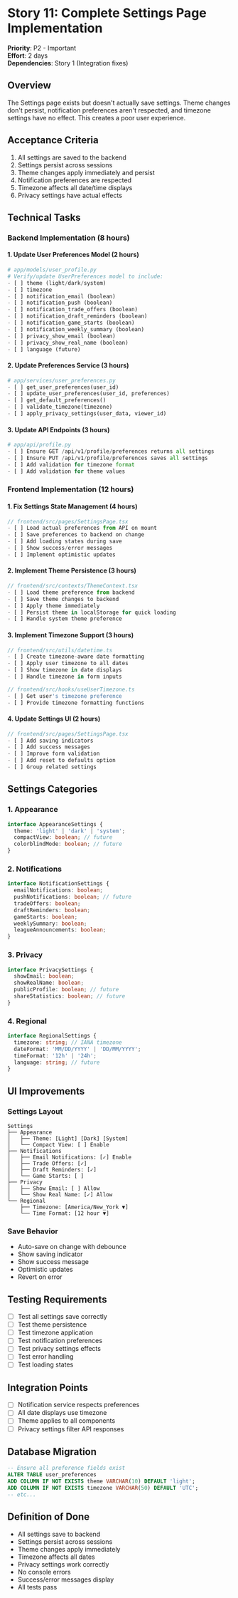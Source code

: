 # Story 11: Complete Settings Page Implementation

**Priority**: P2 - Important  
**Effort**: 2 days  
**Dependencies**: Story 1 (Integration fixes)

## Overview
The Settings page exists but doesn't actually save settings. Theme changes don't persist, notification preferences aren't respected, and timezone settings have no effect. This creates a poor user experience.

## Acceptance Criteria
1. All settings are saved to the backend
2. Settings persist across sessions
3. Theme changes apply immediately and persist
4. Notification preferences are respected
5. Timezone affects all date/time displays
6. Privacy settings have actual effects

## Technical Tasks

### Backend Implementation (8 hours)

#### 1. Update User Preferences Model (2 hours)
```python
# app/models/user_profile.py
# Verify/update UserPreferences model to include:
- [ ] theme (light/dark/system)
- [ ] timezone
- [ ] notification_email (boolean)
- [ ] notification_push (boolean)
- [ ] notification_trade_offers (boolean)
- [ ] notification_draft_reminders (boolean)
- [ ] notification_game_starts (boolean)
- [ ] notification_weekly_summary (boolean)
- [ ] privacy_show_email (boolean)
- [ ] privacy_show_real_name (boolean)
- [ ] language (future)
```

#### 2. Update Preferences Service (3 hours)
```python
# app/services/user_preferences.py
- [ ] get_user_preferences(user_id)
- [ ] update_user_preferences(user_id, preferences)
- [ ] get_default_preferences()
- [ ] validate_timezone(timezone)
- [ ] apply_privacy_settings(user_data, viewer_id)
```

#### 3. Update API Endpoints (3 hours)
```python
# app/api/profile.py
- [ ] Ensure GET /api/v1/profile/preferences returns all settings
- [ ] Ensure PUT /api/v1/profile/preferences saves all settings
- [ ] Add validation for timezone format
- [ ] Add validation for theme values
```

### Frontend Implementation (12 hours)

#### 1. Fix Settings State Management (4 hours)
```typescript
// frontend/src/pages/SettingsPage.tsx
- [ ] Load actual preferences from API on mount
- [ ] Save preferences to backend on change
- [ ] Add loading states during save
- [ ] Show success/error messages
- [ ] Implement optimistic updates
```

#### 2. Implement Theme Persistence (3 hours)
```typescript
// frontend/src/contexts/ThemeContext.tsx
- [ ] Load theme preference from backend
- [ ] Save theme changes to backend
- [ ] Apply theme immediately
- [ ] Persist theme in localStorage for quick loading
- [ ] Handle system theme preference
```

#### 3. Implement Timezone Support (3 hours)
```typescript
// frontend/src/utils/datetime.ts
- [ ] Create timezone-aware date formatting
- [ ] Apply user timezone to all dates
- [ ] Show timezone in date displays
- [ ] Handle timezone in form inputs

// frontend/src/hooks/useUserTimezone.ts
- [ ] Get user's timezone preference
- [ ] Provide timezone formatting functions
```

#### 4. Update Settings UI (2 hours)
```typescript
// frontend/src/pages/SettingsPage.tsx
- [ ] Add saving indicators
- [ ] Add success messages
- [ ] Improve form validation
- [ ] Add reset to defaults option
- [ ] Group related settings
```

## Settings Categories

### 1. Appearance
```typescript
interface AppearanceSettings {
  theme: 'light' | 'dark' | 'system';
  compactView: boolean; // future
  colorblindMode: boolean; // future
}
```

### 2. Notifications
```typescript
interface NotificationSettings {
  emailNotifications: boolean;
  pushNotifications: boolean; // future
  tradeOffers: boolean;
  draftReminders: boolean;
  gameStarts: boolean;
  weeklySummary: boolean;
  leagueAnnouncements: boolean;
}
```

### 3. Privacy
```typescript
interface PrivacySettings {
  showEmail: boolean;
  showRealName: boolean;
  publicProfile: boolean; // future
  shareStatistics: boolean; // future
}
```

### 4. Regional
```typescript
interface RegionalSettings {
  timezone: string; // IANA timezone
  dateFormat: 'MM/DD/YYYY' | 'DD/MM/YYYY';
  timeFormat: '12h' | '24h';
  language: string; // future
}
```

## UI Improvements

### Settings Layout
```
Settings
├── Appearance
│   ├── Theme: [Light] [Dark] [System]
│   └── Compact View: [ ] Enable
├── Notifications
│   ├── Email Notifications: [✓] Enable
│   ├── Trade Offers: [✓]
│   ├── Draft Reminders: [✓]
│   └── Game Starts: [ ]
├── Privacy
│   ├── Show Email: [ ] Allow
│   └── Show Real Name: [✓] Allow
└── Regional
    ├── Timezone: [America/New_York ▼]
    └── Time Format: [12 hour ▼]
```

### Save Behavior
- Auto-save on change with debounce
- Show saving indicator
- Show success message
- Optimistic updates
- Revert on error

## Testing Requirements
- [ ] Test all settings save correctly
- [ ] Test theme persistence
- [ ] Test timezone application
- [ ] Test notification preferences
- [ ] Test privacy settings effects
- [ ] Test error handling
- [ ] Test loading states

## Integration Points
- [ ] Notification service respects preferences
- [ ] All date displays use timezone
- [ ] Theme applies to all components
- [ ] Privacy settings filter API responses

## Database Migration
```sql
-- Ensure all preference fields exist
ALTER TABLE user_preferences 
ADD COLUMN IF NOT EXISTS theme VARCHAR(10) DEFAULT 'light';
ADD COLUMN IF NOT EXISTS timezone VARCHAR(50) DEFAULT 'UTC';
-- etc...
```

## Definition of Done
- All settings save to backend
- Settings persist across sessions
- Theme changes apply immediately
- Timezone affects all dates
- Privacy settings work correctly
- No console errors
- Success/error messages display
- All tests pass